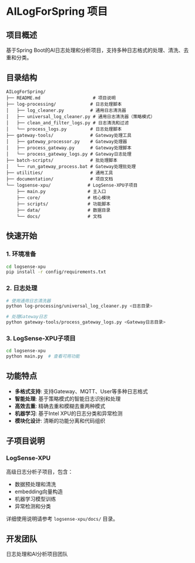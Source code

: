 # AILogForSpring 项目

## 项目概述
基于Spring Boot的AI日志处理和分析项目，支持多种日志格式的处理、清洗、去重和分类。

## 目录结构

```
AILogForSpring/
├── README.md                    # 项目说明
├── log-processing/             # 日志处理脚本
│   ├── log_cleaner.py          # 通用日志清洗器
│   ├── universal_log_cleaner.py # 通用日志清洗器（策略模式）
│   ├── clean_and_filter_logs.py # 日志清洗和过滤
│   └── process_logs.py         # 日志处理脚本
├── gateway-tools/              # Gateway处理工具
│   ├── gateway_processor.py    # Gateway处理器
│   ├── process_gateway.py      # Gateway处理脚本
│   └── process_gateway_logs.py # Gateway日志处理
├── batch-scripts/              # 批处理脚本
│   └── run_gateway_process.bat # Gateway处理批处理
├── utilities/                  # 通用工具
├── documentation/              # 项目文档
└── logsense-xpu/              # LogSense-XPU子项目
    ├── main.py                # 主入口
    ├── core/                  # 核心模块
    ├── scripts/               # 功能脚本
    ├── data/                  # 数据目录
    └── docs/                  # 文档
```

## 快速开始

### 1. 环境准备
```bash
cd logsense-xpu
pip install -r config/requirements.txt
```

### 2. 日志处理
```bash
# 使用通用日志清洗器
python log-processing/universal_log_cleaner.py <日志目录>

# 处理Gateway日志
python gateway-tools/process_gateway_logs.py <Gateway日志目录>
```

### 3. LogSense-XPU子项目
```bash
cd logsense-xpu
python main.py  # 查看可用功能
```

## 功能特点

- **多格式支持**: 支持Gateway、MQTT、User等多种日志格式
- **智能处理**: 基于策略模式的智能日志识别和处理
- **高效去重**: 精确去重和模糊去重两种模式
- **机器学习**: 基于Intel XPU的日志分类和异常检测
- **模块化设计**: 清晰的功能分离和代码组织

## 子项目说明

### LogSense-XPU
高级日志分析子项目，包含：
- 数据预处理和清洗
- embedding向量构造
- 机器学习模型训练
- 异常检测和分类

详细使用说明请参考 `logsense-xpu/docs/` 目录。

## 开发团队
日志处理和AI分析项目团队
